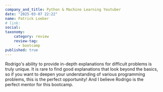 ```yaml
---
company_and_title: Python & Machine Learning Youtuber
date: "2025-03-07 22:22"
name: Patrick Loeber
# link:
social: 
taxonomy:
    category: review
    review-tag:
      - bootcamp
published: true
---
```


Rodrigo's ability to provide in-depth explanations for difficult problems is truly unique.
It is rare to find good explanations that look beyond the basics, so if you want to deepen your understanding of various programming problems, this is the perfect opportunity!
And I believe Rodrigo is the perfect mentor for this bootcamp.

